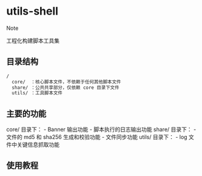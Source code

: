 # utils-shell

> [!NOTE]
> 工程化构建脚本工具集

## 目录结构

```bash
/
  core/  ：核心脚本文件，不依赖于任何其他脚本文件
  share/ ：公共共享部分，仅依赖 core 目录下文件
  utils/ ：工具脚本文件
```

## 主要的功能

core/ 目录下：
    - Banner 输出功能
    - 脚本执行的日志输出功能
share/ 目录下：
    - 文件的 md5 和 sha256 生成和校验功能
    - 文件同步功能
utils/ 目录下：
    - log 文件中关键信息抓取功能

## 使用教程
